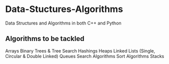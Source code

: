 # Data-Stuctures-Algorithms
Data Structures and Algorithms in both C++ and Python

## Algorithms to be tackled
Arrays
Binary Trees & Tree Search
Hashings
Heaps
Linked Lists (Single, Circular & Double Linked)
Queues
Search Algorithms
Sort Algorithms
Stacks
